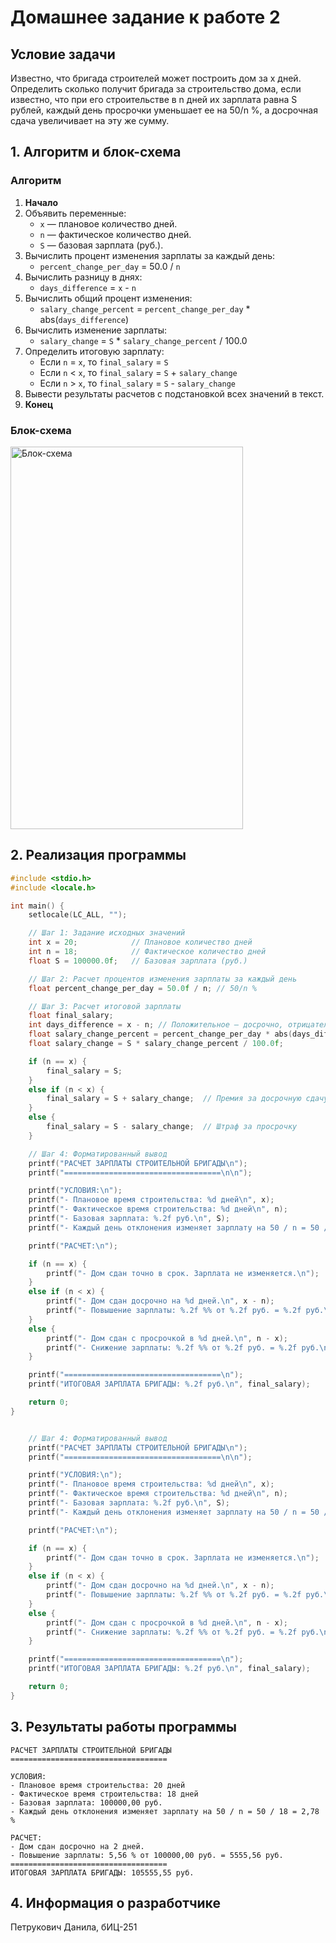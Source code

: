 # Домашнее задание к работе 2

## Условие задачи
Известно, что бригада строителей может построить дом за x дней. Определить сколько получит бригада за строительство дома, если известно, что при его строительстве в n дней их зарплата равна S рублей, каждый день просрочки уменьшает ее на 50/n %, а досрочная сдача увеличивает на эту же сумму.

## 1. Алгоритм и блок-схема

### Алгоритм
1. **Начало**
2. Объявить переменные:
   - `x` — плановое количество дней.
   - `n` — фактическое количество дней.
   - `S` — базовая зарплата (руб.).
3. Вычислить процент изменения зарплаты за каждый день:
   - `percent_change_per_day` = 50.0 / `n`
4. Вычислить разницу в днях:
   - `days_difference` = `x` - `n`
5. Вычислить общий процент изменения:
   - `salary_change_percent` = `percent_change_per_day` * abs(`days_difference`)
6. Вычислить изменение зарплаты:
   - `salary_change` = `S` * `salary_change_percent` / 100.0
7. Определить итоговую зарплату:
   - Если `n` = `x`, то `final_salary` = `S`
   - Если `n` < `x`, то `final_salary` = `S` + `salary_change`
   - Если `n` > `x`, то `final_salary` = `S` - `salary_change`
8. Вывести результаты расчетов с подстановкой всех значений в текст.
9. **Конец**

### Блок-схема
<img width="372" height="612" alt="Блок-схема" src="https://github.com/user-attachments/assets/e76aad92-ce15-4b5d-9f9e-ff3044144777" />


## 2. Реализация программы

```c
#include <stdio.h>
#include <locale.h>

int main() {
    setlocale(LC_ALL, "");

    // Шаг 1: Задание исходных значений
    int x = 20;            // Плановое количество дней
    int n = 18;            // Фактическое количество дней
    float S = 100000.0f;   // Базовая зарплата (руб.)

    // Шаг 2: Расчет процентов изменения зарплаты за каждый день
    float percent_change_per_day = 50.0f / n; // 50/n %

    // Шаг 3: Расчет итоговой зарплаты
    float final_salary;
    int days_difference = x - n; // Положительное — досрочно, отрицательное — просрочка
    float salary_change_percent = percent_change_per_day * abs(days_difference);
    float salary_change = S * salary_change_percent / 100.0f;

    if (n == x) {
        final_salary = S;
    }
    else if (n < x) {
        final_salary = S + salary_change;  // Премия за досрочную сдачу
    }
    else {
        final_salary = S - salary_change;  // Штраф за просрочку
    }

    // Шаг 4: Форматированный вывод
    printf("РАСЧЕТ ЗАРПЛАТЫ СТРОИТЕЛЬНОЙ БРИГАДЫ\n");
    printf("===================================\n\n");

    printf("УСЛОВИЯ:\n");
    printf("- Плановое время строительства: %d дней\n", x);
    printf("- Фактическое время строительства: %d дней\n", n);
    printf("- Базовая зарплата: %.2f руб.\n", S);
    printf("- Каждый день отклонения изменяет зарплату на 50 / n = 50 / %d = %.2f %%\n\n", n, percent_change_per_day);

    printf("РАСЧЕТ:\n");

    if (n == x) {
        printf("- Дом сдан точно в срок. Зарплата не изменяется.\n");
    }
    else if (n < x) {
        printf("- Дом сдан досрочно на %d дней.\n", x - n);
        printf("- Повышение зарплаты: %.2f %% от %.2f руб. = %.2f руб.\n", salary_change_percent, S, salary_change);
    }
    else {
        printf("- Дом сдан с просрочкой в %d дней.\n", n - x);
        printf("- Снижение зарплаты: %.2f %% от %.2f руб. = %.2f руб.\n", salary_change_percent, S, salary_change);
    }

    printf("===================================\n");
    printf("ИТОГОВАЯ ЗАРПЛАТА БРИГАДЫ: %.2f руб.\n", final_salary);

    return 0;
}


    // Шаг 4: Форматированный вывод
    printf("РАСЧЕТ ЗАРПЛАТЫ СТРОИТЕЛЬНОЙ БРИГАДЫ\n");
    printf("===================================\n\n");

    printf("УСЛОВИЯ:\n");
    printf("- Плановое время строительства: %d дней\n", x);
    printf("- Фактическое время строительства: %d дней\n", n);
    printf("- Базовая зарплата: %.2f руб.\n", S);
    printf("- Каждый день отклонения изменяет зарплату на 50 / n = 50 / %d = %.2f %%\n\n", n, percent_change_per_day);

    printf("РАСЧЕТ:\n");

    if (n == x) {
        printf("- Дом сдан точно в срок. Зарплата не изменяется.\n");
    }
    else if (n < x) {
        printf("- Дом сдан досрочно на %d дней.\n", x - n);
        printf("- Повышение зарплаты: %.2f %% от %.2f руб. = %.2f руб.\n", salary_change_percent, S, salary_change);
    }
    else {
        printf("- Дом сдан с просрочкой в %d дней.\n", n - x);
        printf("- Снижение зарплаты: %.2f %% от %.2f руб. = %.2f руб.\n", salary_change_percent, S, salary_change);
    }

    printf("===================================\n");
    printf("ИТОГОВАЯ ЗАРПЛАТА БРИГАДЫ: %.2f руб.\n", final_salary);

    return 0;
}
```

## 3. Результаты работы программы
```
РАСЧЕТ ЗАРПЛАТЫ СТРОИТЕЛЬНОЙ БРИГАДЫ
===================================

УСЛОВИЯ:
- Плановое время строительства: 20 дней
- Фактическое время строительства: 18 дней
- Базовая зарплата: 100000,00 руб.
- Каждый день отклонения изменяет зарплату на 50 / n = 50 / 18 = 2,78 %

РАСЧЕТ:
- Дом сдан досрочно на 2 дней.
- Повышение зарплаты: 5,56 % от 100000,00 руб. = 5555,56 руб.
===================================
ИТОГОВАЯ ЗАРПЛАТА БРИГАДЫ: 105555,55 руб.
```

## 4. Информация о разработчике
Петрукович Данила, бИЦ-251

